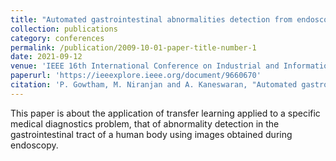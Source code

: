 ```yaml
---
title: "Automated gastrointestinal abnormalities detection from endoscopic images"
collection: publications
category: conferences
permalink: /publication/2009-10-01-paper-title-number-1
date: 2021-09-12
venue: 'IEEE 16th International Conference on Industrial and Information Systems (ICIIS)'
paperurl: 'https://ieeexplore.ieee.org/document/9660670'
citation: 'P. Gowtham, M. Niranjan and A. Kaneswaran, "Automated gastrointestinal abnormalities detection from endoscopic images," 2021 IEEE 16th International Conference on Industrial and Information Systems (ICIIS), Kandy, Sri Lanka, 2021, pp. 191-196, doi: 10.1109/ICIIS53135.2021.9660670.'
---
```


This paper is about the application of transfer learning applied to a specific medical diagnostics problem, that of abnormality detection in the gastrointestinal tract of a human body using images obtained during endoscopy.